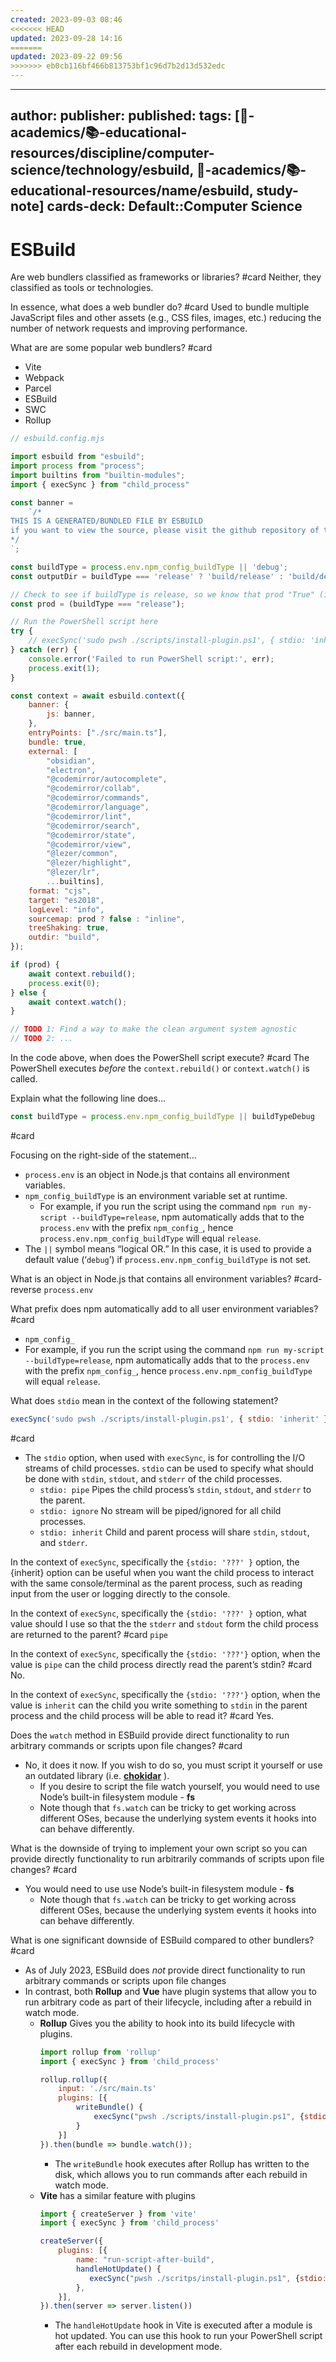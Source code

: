 ```yaml
---
created: 2023-09-03 08:46
<<<<<<< HEAD
updated: 2023-09-28 14:16
=======
updated: 2023-09-22 09:56
>>>>>>> eb0cb116bf466b813753bf1c96d7b2d13d532edc
---
```


---
author: 
publisher: 
published: 
tags: [🔴-academics/📚-educational-resources/discipline/computer-science/technology/esbuild, 🔴-academics/📚-educational-resources/name/esbuild, study-note] 
cards-deck: Default::Computer Science
---

# ESBuild

Are web bundlers classified as frameworks or libraries? #card 
Neither, they classified as tools or technologies.

In essence, what does  a web bundler do? #card 
Used to bundle multiple JavaScript files and other assets (e.g., CSS files, images, etc.) reducing the number of network requests and improving performance.

What are are some popular web bundlers? #card 
- Vite
- Webpack
- Parcel
- ESBuild
- SWC
- Rollup

```js
// esbuild.config.mjs

import esbuild from "esbuild";
import process from "process";
import builtins from "builtin-modules";
import { execSync } from "child_process"

const banner =
	`/*
THIS IS A GENERATED/BUNDLED FILE BY ESBUILD
if you want to view the source, please visit the github repository of this plugin
*/
`;

const buildType = process.env.npm_config_buildType || 'debug';
const outputDir = buildType === 'release' ? 'build/release' : 'build/debug';

// Check to see if buildType is release, so we know that prod "True" (i.e., no need for "watching" the project)
const prod = (buildType === "release");

// Run the PowerShell script here
try {
	// execSync('sudo pwsh ./scripts/install-plugin.ps1', { stdio: 'inherit' });
} catch (err) {
	console.error('Failed to run PowerShell script:', err);
	process.exit(1);
}

const context = await esbuild.context({
	banner: {
		js: banner,
	},
	entryPoints: ["./src/main.ts"],
	bundle: true,
	external: [
		"obsidian",
		"electron",
		"@codemirror/autocomplete",
		"@codemirror/collab",
		"@codemirror/commands",
		"@codemirror/language",
		"@codemirror/lint",
		"@codemirror/search",
		"@codemirror/state",
		"@codemirror/view",
		"@lezer/common",
		"@lezer/highlight",
		"@lezer/lr",
		...builtins],
	format: "cjs",
	target: "es2018",
	logLevel: "info",
	sourcemap: prod ? false : "inline",
	treeShaking: true,
	outdir: "build",
});

if (prod) {
	await context.rebuild();
	process.exit(0);
} else {
	await context.watch();
}

// TODO 1: Find a way to make the clean argument system agnostic
// TODO 2: ...
```
In the code above, when does the PowerShell script execute? #card 
The PowerShell executes *before* the `context.rebuild()` or `context.watch()` is called.

Explain what the following line does…
```js
const buildType = process.env.npm_config_buildType || buildTypeDebug 
```
#card 

Focusing on the right-side of the statement…
- `process.env` is an object in Node.js that contains all environment variables.
- `npm_config_buildType` is an environment variable set at runtime.
	- For example, if you run the script using the command `npm run my-script --buildType=release`, npm automatically adds that to the `process.env` with the prefix `npm_config_`, hence `process.env.npm_config_buildType` will equal `release`.
- The `||` symbol means “logical OR.” In this case, it is used to provide a default value (‘`debug`’) if `process.env.npm_config_buildType` is not set.

What is an object in Node.js that contains all environment variables? #card-reverse 
`process.env`

What prefix does npm automatically add to all user environment variables? #card 
- `npm_config_`
- For example,  if you run the script using the command `npm run my-script --buildType=release`, npm automatically adds that to the `process.env` with the prefix `npm_config_`, hence `process.env.npm_config_buildType` will equal `release`.

What does `stdio` mean in the context of the following statement?
```js
execSync('sudo pwsh ./scripts/install-plugin.ps1', { stdio: 'inherit' });
```
#card 
- The `stdio` option, when used with `execSync`, is for controlling the I/O streams of child processes. `stdio` can be used to specify what should be done with `stdin`, `stdout`, and `stderr` of the child processes.
	- `stdio: pipe` Pipes the child process’s `stdin`, `stdout`, and `stderr` to the parent.
	- `stdio: ignore` No stream will be piped/ignored for all child processes.
	- `stdio: inherit` Child and parent process will share `stdin`, `stdout`, and `stderr`.

In the context of `execSync`, specifically the `{stdio: '???' }` option, the {inherit} option can be useful when you want the child process to interact with the same console/terminal as the parent process, such as reading input from the user or logging directly to the console.

In the context of `execSync`, specifically the `{stdio: '???' }` option, what value should I use so that the the `stderr` and `stdout` form the child process are returned to the parent?
#card 
`pipe`

In the context of `execSync`, specifically the `{stdio: '???'}` option, when the value is `pipe` can the child process directly read the parent’s stdin? #card 
No.

In the context of `execSync`, specifically the `{stdio: '???'}` option, when the value is `inherit` can the child you write something to `stdin` in the parent process and the child process will be able to read it? #card 
Yes.

Does the `watch` method in ESBuild provide direct functionality to run arbitrary commands or scripts upon file changes? #card 
- No, it does it now. If you wish to do so, you must script it yourself or use an outdated library (i.e. [**chokidar**](https://github.com/paulmillr/chokidar]) ).
	- If you desire to script the file watch yourself, you would need to use Node’s built-in filesystem module - **fs**
	- Note though that `fs.watch` can be tricky to get working across different OSes, because the underlying system events it hooks into can behave differently.

What is the downside of trying to implement your own script so you can provide directly functionality to run arbitrarily commands of scripts upon file changes? #card 
- You would need to use  use Node’s built-in filesystem module - **fs**
	- Note though that `fs.watch` can be tricky to get working across different OSes, because the underlying system events it hooks into can behave differently.

What is one significant downside of ESBuild compared to other bundlers? #card 
- As of July 2023, ESBuild does *not* provide direct functionality to run arbitrary commands or scripts upon file changes
- In contrast, both **Rollup** and **Vue** have plugin systems that allow you to run arbitrary code as part of their lifecycle, including after a rebuild in watch mode.
	- **Rollup** Gives you the ability to hook into its build lifecycle with plugins.
	  ```js
	  import rollup from 'rollup'
	  import { execSync } from 'child_process'
	  
	  rollup.rollup({
	      input: './src/main.ts'
	      plugins: [{
	          writeBundle() {
	              execSync("pwsh ./scripts/install-plugin.ps1", {stdio: "inherit"})
	          }
	      }]
	  }).then(bundle => bundle.watch());
	  ```
		- The `writeBundle` hook executes after Rollup has written to the disk, which allows you to run commands after each rebuild in watch mode.
	- **Vite** has a similar feature with plugins
	  ```js
	  import { createServer } from 'vite'
	  import { execSync } from 'child_process'
	  
	  createServer({
	      plugins: [{
	          name: "run-script-after-build",
	          handleHotUpdate() {
	             execSync("pwsh ./scritps/install-plugin.ps1", {stdio: "inherit"});
	          },
	      }],
	  }).then(server => server.listen())
	  ```
		- The `handleHotUpdate` hook in Vite is executed after a module is hot updated. You can use this hook to run your PowerShell script after each rebuild in development mode.
